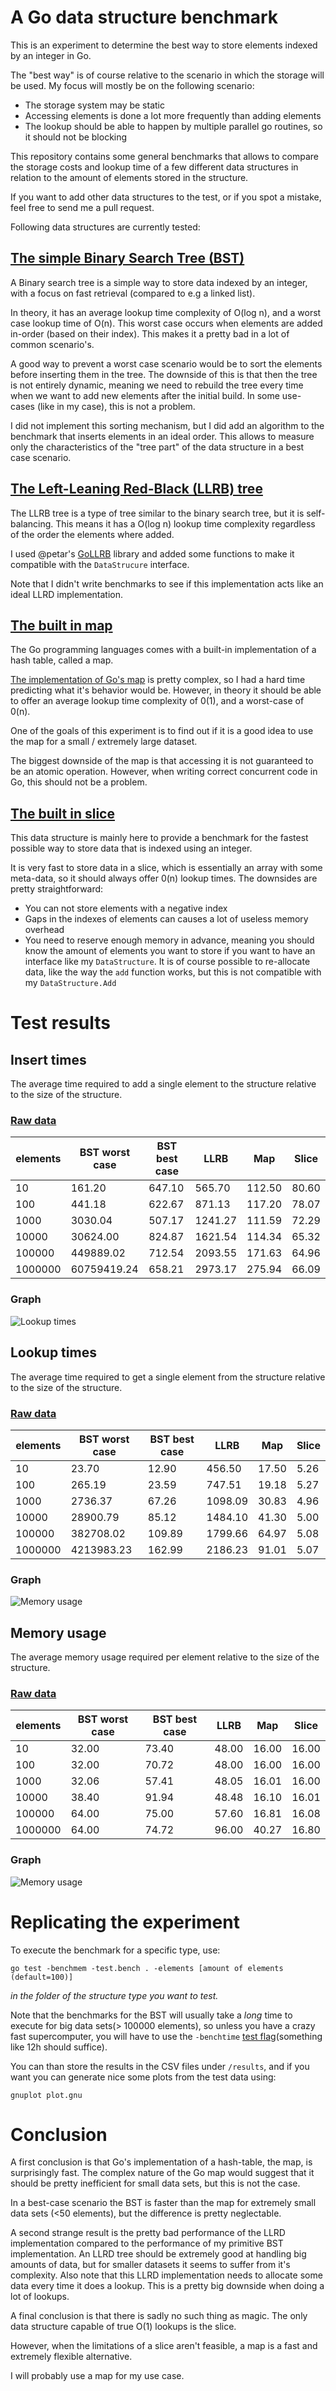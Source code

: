 A Go data structure benchmark
=============================

This is an experiment to determine the best way to store elements indexed by an integer in Go.

The "best way" is of course relative to the scenario in which the storage will be used. My focus will mostly be on the following scenario:

- The storage system may be static
- Accessing elements is done a lot more frequently than adding elements
- The lookup should be able to happen by multiple parallel go routines, so it should not be blocking

This repository contains some general benchmarks that allows to compare the storage costs and lookup time of a few different data structures in relation to the amount of elements stored in the structure.

If you want to add other data structures to the test, or if you spot a mistake, feel free to send me a pull request.

Following data structures are currently tested:

## [The simple Binary Search Tree (BST)](http://en.wikipedia.org/wiki/Binary_search_tree)

A Binary search tree is a simple way to store data indexed by an integer, with a focus on fast retrieval (compared to e.g a linked list).

In theory, it has an average lookup time complexity of O(log n), and a worst case lookup time of O(n). This worst case occurs when elements are added in-order (based on their index). This makes it a pretty bad in a lot of common scenario's.

A good way to prevent a worst case scenario would be to sort the elements before inserting them in the tree. The downside of this is that then the tree is not entirely dynamic, meaning we need to rebuild the tree every time when we want to add new elements after the initial build. In some use-cases (like in my case), this is not a problem.

I did not implement this sorting mechanism, but I did add an algorithm to the benchmark that inserts elements in an ideal order. This allows to measure only the characteristics of the "tree part" of the data structure in a best case scenario.

## [The Left-Leaning Red-Black (LLRB) tree](http://en.wikipedia.org/wiki/Left-leaning_red%E2%80%93black_tree)

The LLRB tree is a type of tree similar to the binary search tree, but it is self-balancing. This means it has a O(log n) lookup time complexity regardless of the order the elements where added.

I used @petar's [GoLLRB](https://github.com/petar/GoLLRB) library and added some functions to make it compatible with the `DataStrucure` interface.

Note that I didn't write benchmarks to see if this implementation acts like an ideal LLRD implementation.

## [The built in map](https://golang.org/doc/effective_go.html#maps)

The Go programming languages comes with a built-in implementation of a hash table, called a map.

[The implementation of Go's map](https://code.google.com/p/go/source/browse/src/runtime/hashmap.go) is pretty complex, so I had a hard time predicting what it's behavior would be. However, in theory it should be able to offer an average lookup time complexity of 0(1), and a worst-case of 0(n).

One of the goals of this experiment is to find out if it is a good idea to use the map for a small / extremely large dataset.

The biggest downside of the map is that accessing it is not guaranteed to be an atomic operation. However, when writing correct concurrent code in Go, this should not be a problem.  

## [The built in slice](https://golang.org/doc/effective_go.html#slices)

This data structure is mainly here to provide a benchmark for the fastest possible way to store data that is indexed using an integer.

It is very fast to store data in a slice, which is essentially an array with some meta-data, so it should always offer 0(n) lookup times. The downsides are pretty straightforward:
- You can not store elements with a negative index
- Gaps in the indexes of elements can causes a lot of useless memory overhead
- You need to reserve enough memory in advance, meaning you should know the amount of elements you want to store if you want to have an interface like my `DataStructure`. It is of course possible to re-allocate data, like the way the `add` function works, but this is not compatible with my `DataStructure.Add` 

# Test results

## Insert times

The average time required to add a single element to the structure relative to the size of the structure.

### [Raw data](results/insert_times.csv)

elements | BST worst case | BST best case | LLRB    | Map    | Slice
---------|----------------|---------------|---------|--------|------
      10 |         161.20 |        647.10 |  565.70 | 112.50 | 80.60
     100 |         441.18 |        622.67 |  871.13 | 117.20 | 78.07
    1000 |        3030.04 |        507.17 | 1241.27 | 111.59 | 72.29
   10000 |       30624.00 |        824.87 | 1621.54 | 114.34 | 65.32
  100000 |      449889.02 |        712.54 | 2093.55 | 171.63 | 64.96
 1000000 |    60759419.24 |        658.21 | 2973.17 | 275.94 | 66.09

### Graph
![Lookup times](https://cdn.rawgit.com/Bitbored/data-structure-bench/master/results/insert_times.svg)

## Lookup times

The average time required to get a single element from the structure relative to the size of the structure.

### [Raw data](results/lookup_times.csv)

elements | BST worst case | BST best case | LLRB    | Map   | Slice
---------|----------------|---------------|---------|-------|------
      10 |          23.70 |         12.90 |  456.50 | 17.50 |  5.26
     100 |         265.19 |         23.59 |  747.51 | 19.18 |  5.27
    1000 |        2736.37 |         67.26 | 1098.09 | 30.83 |  4.96
   10000 |       28900.79 |         85.12 | 1484.10 | 41.30 |  5.00
  100000 |      382708.02 |        109.89 | 1799.66 | 64.97 |  5.08
 1000000 |     4213983.23 |        162.99 | 2186.23 | 91.01 |  5.07

### Graph
![Memory usage](https://cdn.rawgit.com/Bitbored/data-structure-bench/master/results/lookup_times.svg)


## Memory usage

The average memory usage required per element relative to the size of the structure.

### [Raw data](results/memory_usage.csv)

elements | BST worst case | BST best case | LLRB  | Map   | Slice
---------|----------------|---------------|-------|-------|------
      10 |          32.00 |         73.40 | 48.00 | 16.00 | 16.00
     100 |          32.00 |         70.72 | 48.00 | 16.00 | 16.00
    1000 |          32.06 |         57.41 | 48.05 | 16.01 | 16.00
   10000 |          38.40 |         91.94 | 48.48 | 16.10 | 16.01
  100000 |          64.00 |         75.00 | 57.60 | 16.81 | 16.08
 1000000 |          64.00 |         74.72 | 96.00 | 40.27 | 16.80

### Graph
![Memory usage](https://cdn.rawgit.com/Bitbored/data-structure-bench/master/results/memory_usage.svg)

# Replicating the experiment

To execute the benchmark for a specific type, use:

```
go test -benchmem -test.bench . -elements [amount of elements (default=100)]
```
*in the folder of the structure type you want to test.*

Note that the benchmarks for the BST will usually take a *long* time to execute for big data sets(> 100000 elements), so unless you have a crazy fast supercomputer, you will have to use the `-benchtime` [test flag](https://golang.org/cmd/go/)(something like 12h should suffice). 


You can than store the results in the CSV files under `/results`, and if you want you can generate nice some plots from the test data using:
```
gnuplot plot.gnu
```

# Conclusion

A first conclusion is that Go's implementation of a hash-table, the map, is surprisingly fast. The complex nature of the Go map would suggest that it should be pretty inefficient for small data sets, but this is not the case. 

In a best-case scenario the BST is faster than the map for extremely small data sets (<50 elements), but the difference is pretty neglectable.

A second strange result is the pretty bad performance of the LLRD implementation compared to the performance of my primitive BST implementation. An LLRD tree should be extremely good at handling big amounts of data, but for smaller datasets it seems to suffer from it's complexity. Also note that this LLRD implementation needs to allocate some data every time it does a lookup. This is a pretty big downside when doing a lot of lookups.

A final conclusion is that there is sadly no such thing as magic. The only data structure capable of true O(1) lookups is the slice.

However, when the limitations of a slice aren't feasible, a map is a fast and extremely flexible alternative.

I will probably use a map for my use case.

